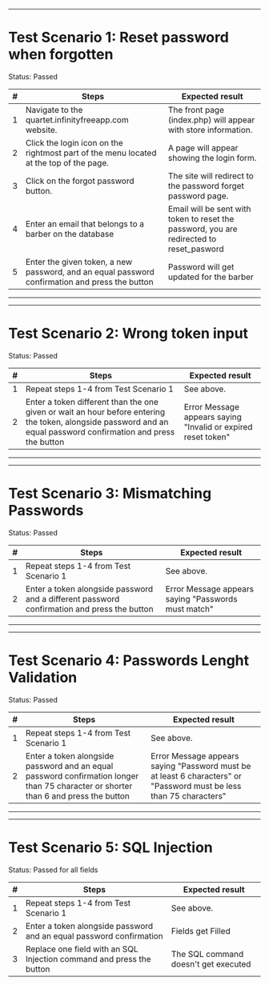 ****************************************
# Test Scenario 1: Reset password when forgotten
Status: Passed

| # | Steps | Expected result |
| --- | --- | --- |
| 1 | Navigate to the quartet.infinityfreeapp.com website. | The front page (index.php) will appear with store information. |
| 2 | Click the login icon on the rightmost part of the menu located at the top of the page. | A page will appear showing the login form. |
| 3 | Click on the forgot password button. | The site will redirect to the password forget password page. |
| 4 | Enter an email that belongs to a barber on the database | Email will be sent with token to reset the password, you are redirected to reset_pasword |
| 5 | Enter the given token, a new password, and an equal password confirmation and press the button| Password will get updated for the barber
 
****************************************

****************************************
# Test Scenario 2: Wrong token input
Status: Passed

| # | Steps | Expected result |
| --- | --- | --- |
| 1 | Repeat steps 1-4 from Test Scenario 1 | See above. |
| 2 | Enter a token different than the one given or wait an hour before entering the token, alongside password and an equal password confirmation and press the button | Error Message appears saying "Invalid or expired reset token" |

****************************************

****************************************
# Test Scenario 3: Mismatching Passwords
Status: Passed

| # | Steps | Expected result |
| --- | --- | --- |
| 1 | Repeat steps 1-4 from Test Scenario 1 | See above. |
| 2 | Enter a token alongside password and a different password confirmation and press the button | Error Message appears saying "Passwords must match" |
****************************************

****************************************
# Test Scenario 4:  Passwords Lenght Validation
Status: Passed

| # | Steps | Expected result |
| --- | --- | --- |
| 1 | Repeat steps 1-4 from Test Scenario 1 | See above. |
| 2 | Enter a token alongside password and an equal password confirmation longer than 75 character or shorter than 6 and press the button| Error Message appears saying "Password must be at least 6 characters" or "Password must be less than 75 characters" |

****************************************

****************************************
# Test Scenario 5: SQL Injection
Status: Passed for all fields

| # | Steps | Expected result |
| --- | --- | --- |
| 1 | Repeat steps 1-4 from Test Scenario 1 | See above. |
| 2 | Enter a token alongside password and an equal password confirmation| Fields get Filled
| 3 | Replace one field with an SQL Injection command and press the button | The SQL command doesn't get executed |

